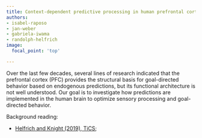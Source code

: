```yaml
---
title: Context-dependent predictive processing in human prefrontal cortex
authors:
- isabel-raposo
- jan-weber
- gabriela-iwama
- randolph-helfrich
image:
  focal_point: 'top'

---
```

<!--more-->

Over the last few decades, several lines of research indicated that the prefrontal cortex (PFC) provides the structural basis for goal-directed behavior based on endogenous predictions, but its functional architecture is not well understood. Our goal is to investigate how predictions are implemented in the human brain to optimize sensory processing and goal-directed behavior.

Background reading:
- [Helfrich and Knight (2019), TiCS](https://pubmed.ncbi.nlm.nih.gov/27743685/); 
